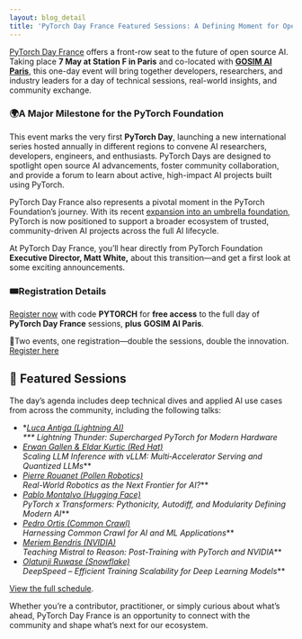 ```yaml
---
layout: blog_detail
title: 'PyTorch Day France Featured Sessions: A Defining Moment for Open Source AI'
---
```


[PyTorch Day France](https://events.linuxfoundation.org/pytorch-day-france/) offers a front-row seat to the future of open source AI. Taking place **7 May at Station F in Paris** and co-located with **[GOSIM AI Paris](https://paris2025.gosim.org/)**, this one-day event will bring together developers, researchers, and industry leaders for a day of technical sessions, real-world insights, and community exchange.


### 🌍A Major Milestone for the PyTorch Foundation

This event marks the very first **PyTorch Day**, launching a new international series hosted annually in different regions to convene AI researchers, developers, engineers, and enthusiasts. PyTorch Days are designed to spotlight open source AI advancements, foster community collaboration, and provide a forum to learn about active, high-impact AI projects built using PyTorch.

PyTorch Day France also represents a pivotal moment in the PyTorch Foundation’s journey. With its recent [expansion into an umbrella foundation]( https://pytorch.org/blog/pt-foundation-expands/), PyTorch is now positioned to support a broader ecosystem of trusted, community-driven AI projects across the full AI lifecycle.

At PyTorch Day France, you’ll hear directly from PyTorch Foundation **Executive Director, Matt White,** about this transition—and get a first look at some exciting announcements.


### 🎟️Registration Details

[Register now](https://www.eventbrite.com/e/gosim-ai-paris-tickets-1265928669729?aff=oddtdtcreator) with code **PYTORCH** for **free access** to the full day of **PyTorch Day France** sessions, **plus** **GOSIM AI Paris**.

🔗Two events, one registration—double the sessions, double the innovation. \
[Register here](https://www.eventbrite.com/e/gosim-ai-paris-tickets-1265928669729?aff=oddtdtcreator)


## 📅 Featured Sessions

The day’s agenda includes deep technical dives and applied AI use cases from across the community, including the following talks:



* **[Luca Antiga (Lightning AI)](https://sched.co/21nz4) \
*** Lightning Thunder: Supercharged PyTorch for Modern Hardware*
* **[Erwan Gallen & Eldar Kurtic (Red Hat)](https://sched.co/21nyd)* \
 Scaling LLM Inference with vLLM: Multi‑Accelerator Serving and Quantized LLMs***
* **[Pierre Rouanet (Pollen Robotics)](https://sched.co/21nyX)* \
 Real-World Robotics as the Next Frontier for AI?***
* **[Pablo Montalvo (Hugging Face)](https://sched.co/21nzG)* \
 PyTorch x Transformers: Pythonicity, Autodiff, and Modularity Defining Modern AI***
* **[Pedro Ortis (Common Crawl)](https://sched.co/21nym)* \
 Harnessing Common Crawl for AI and ML Applications***
* **[Meriem Bendris (NVIDIA)](https://sched.co/21nys)* \
 Teaching Mistral to Reason: Post-Training with PyTorch and NVIDIA***
* **[Olatunji Ruwase (Snowflake)](https://sched.co/21nyy)* \
 DeepSpeed – Efficient Training Scalability for Deep Learning Models***

[View the full schedule](https://pytorchdayfrance2025.sched.com/).

Whether you’re a contributor, practitioner, or simply curious about what’s ahead, PyTorch Day France is an opportunity to connect with the community and shape what’s next for our ecosystem.
